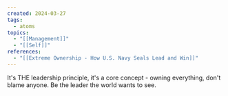 ```yaml
---
created: 2024-03-27
tags:
  - atoms
topics:
  - "[[Management]]"
  - "[[Self]]"
references:
  - "[[Extreme Ownership - How U.S. Navy Seals Lead and Win]]"
---
```

It's THE leadership principle, it's a core concept - owning everything, don't blame anyone. Be the leader the world wants to see. 